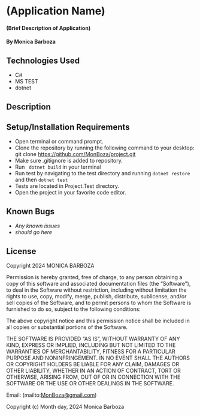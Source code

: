 # (Application Name)

#### (Brief Description of Application)

#### By Monica Barboza

## Technologies Used

* C#
* MS TEST
* dotnet


## Description

## Setup/Installation Requirements

* Open terminal or command prompt.
* Clone the repository by running the following command to your desktop: git clone https://github.com/MonBoza/project.git
* Make sure .gitignore is added to repository.
* Run <code> dotnet build</code> in your terminal
* Run test by navigating to the test directory and running <code>dotnet restore</code> and then <code>dotnet test</code>
* Tests are located in Project.Test directory.
* Open the project in your favorite code editor.



## Known Bugs

* _Any known issues_
* _should go here_

## License
Copyright 2024 MONICA BARBOZA

Permission is hereby granted, free of charge, to any person obtaining a copy of this software and associated documentation files (the “Software”), to deal in the Software without restriction, including without limitation the rights to use, copy, modify, merge, publish, distribute, sublicense, and/or sell copies of the Software, and to permit persons to whom the Software is furnished to do so, subject to the following conditions:

The above copyright notice and this permission notice shall be included in all copies or substantial portions of the Software.

THE SOFTWARE IS PROVIDED “AS IS”, WITHOUT WARRANTY OF ANY KIND, EXPRESS OR IMPLIED, INCLUDING BUT NOT LIMITED TO THE WARRANTIES OF MERCHANTABILITY, FITNESS FOR A PARTICULAR PURPOSE AND NONINFRINGEMENT. IN NO EVENT SHALL THE AUTHORS OR COPYRIGHT HOLDERS BE LIABLE FOR ANY CLAIM, DAMAGES OR OTHER LIABILITY, WHETHER IN AN ACTION OF CONTRACT, TORT OR OTHERWISE, ARISING FROM, OUT OF OR IN CONNECTION WITH THE SOFTWARE OR THE USE OR OTHER DEALINGS IN THE SOFTWARE.

Email: (mailto:MonBoza@gmail.com) 

Copyright (c) Month day, 2024 Monica Barboza